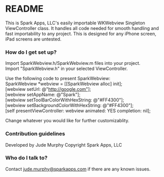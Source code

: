 # README #

This is Spark Apps, LLC's easily importable WKWebview Singleton ViewController class. It handles all code needed for smooth handling and fast importability to any project. This is designed for any iPhone screen, iPad screens are untested.

### How do I get set up? ###

Import SparkWebview.h/SparkWebview.m files into your project.
<br />Import "SparkWebview.h" in your selected ViewController.

Use the following code to present SparkWebview:
<br />SparkWebview *webview = [[SparkWebview alloc] init];
<br />[webview setUrl: @"http://google.com"];
<br />[webview setAppName: @"Spark"];
<br />[webview setToolBarColorWithHexString: @"#FF4300"];
<br />[webview setBackgroundColorWithHexString: @"#FF4300"];
<br />[self presentViewController: webview animated: YES completion: nil];

Change whatever you would like for further customizablity.

### Contribution guidelines ###

Developed by Jude Murphy Copyright Spark Apps, LLC

### Who do I talk to? ###

Contact jude.murphy@sparkapps.com if there are any known issues.
